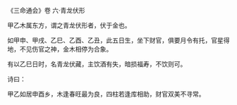 《三命通会》卷 六·青龙伏形

甲乙木属东方，谓之青龙伏形者，伏于金也。

如甲申、甲戌、乙巳、乙酉、乙丑，此五日生，坐下财官，俱要月令有托，官星得地，不见伤官之神，金木相停为合象。

有以乙巳日时，名青龙伏藏，主饮酒有失，暗损福寿，不饮则可。

诗曰：

甲乙如居申酉乡，木逢春旺最为良，四柱若逢库相助，财官双美不寻常。

